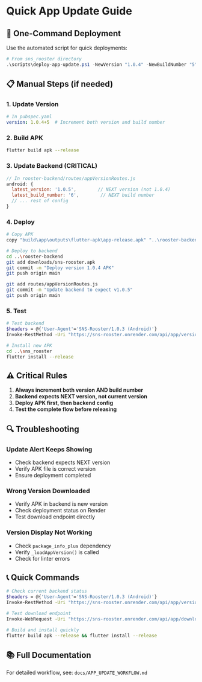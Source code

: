 # Quick App Update Guide

## 🚀 One-Command Deployment

Use the automated script for quick deployments:

```powershell
# From sns_rooster directory
.\scripts\deploy-app-update.ps1 -NewVersion "1.0.4" -NewBuildNumber "5" -FeatureDescription "new feature description"
```

## 📋 Manual Steps (if needed)

### 1. Update Version
```yaml
# In pubspec.yaml
version: 1.0.4+5  # Increment both version and build number
```

### 2. Build APK
```bash
flutter build apk --release
```

### 3. Update Backend (CRITICAL)
```javascript
// In rooster-backend/routes/appVersionRoutes.js
android: {
  latest_version: '1.0.5',        // NEXT version (not 1.0.4)
  latest_build_number: '6',        // NEXT build number
  // ... rest of config
}
```

### 4. Deploy
```bash
# Copy APK
copy "build\app\outputs\flutter-apk\app-release.apk" "..\rooster-backend\downloads\sns-rooster.apk"

# Deploy to backend
cd ..\rooster-backend
git add downloads/sns-rooster.apk
git commit -m "Deploy version 1.0.4 APK"
git push origin main

git add routes/appVersionRoutes.js
git commit -m "Update backend to expect v1.0.5"
git push origin main
```

### 5. Test
```bash
# Test backend
$headers = @{'User-Agent'='SNS-Rooster/1.0.3 (Android)'}
Invoke-RestMethod -Uri "https://sns-rooster.onrender.com/api/app/version/check" -Method GET -Headers $headers

# Install new APK
cd ..\sns_rooster
flutter install --release
```

## ⚠️ Critical Rules

1. **Always increment both version AND build number**
2. **Backend expects NEXT version, not current version**
3. **Deploy APK first, then backend config**
4. **Test the complete flow before releasing**

## 🔍 Troubleshooting

### Update Alert Keeps Showing
- Check backend expects NEXT version
- Verify APK file is correct version
- Ensure deployment completed

### Wrong Version Downloaded
- Verify APK in backend is new version
- Check deployment status on Render
- Test download endpoint directly

### Version Display Not Working
- Check `package_info_plus` dependency
- Verify `_loadAppVersion()` is called
- Check for linter errors

## 📞 Quick Commands

```bash
# Check current backend status
$headers = @{'User-Agent'='SNS-Rooster/1.0.3 (Android)'}
Invoke-RestMethod -Uri "https://sns-rooster.onrender.com/api/app/version/check" -Method GET -Headers $headers

# Test download endpoint
Invoke-WebRequest -Uri "https://sns-rooster.onrender.com/api/app/download/android/file" -OutFile "test.apk"

# Build and install quickly
flutter build apk --release && flutter install --release
```

## 📚 Full Documentation

For detailed workflow, see: `docs/APP_UPDATE_WORKFLOW.md` 